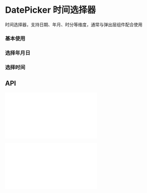 # DatePicker 时间选择器

时间选择器，支持日期、年月、时分等维度，通常与弹出层组件配合使用


### 基本使用

<code src="../../packages/wonder-ui/src/DatePicker/demo/demo1.tsx"></code>

### 选择年月日

<code src="../../packages/wonder-ui/src/DatePicker/demo/demo2.tsx"></code>

### 选择时间

<code src="../../packages/wonder-ui/src/TimePicker/demo/demo1.tsx"></code>

## API

<embed src="../../packages/wonder-ui/src/DatePicker/index.md"></embed>


<embed src="../../packages/wonder-ui/src/TimePicker/index.md"></embed>
